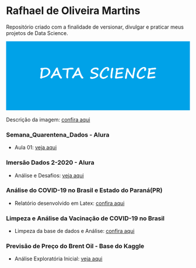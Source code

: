 # Rafhael de Oliveira Martins
Repositório criado com a finalidade de versionar, divulgar e praticar meus projetos de Data Science.

![](https://github.com/rafhaelom/DataScience/blob/master/data_science.png)

Descrição da imagem: [confira aqui](https://github.com/rafhaelom/DataScience/blob/master/descricao_imagem_data_science.txt)


### Semana_Quarentena_Dados - Alura
* Aula 01: [veja aqui](https://github.com/rafhaelom/DataScience/blob/master/QuarentenaDados2020/Aula_01_quarentena_dados.ipynb)

### Imersão Dados 2-2020 - Alura
* Análise e Desafios: [veja aqui](https://github.com/rafhaelom/DataScience/tree/master/ImersaoDados2-2020)

### Análise do COVID-19 no Brasil e Estado do Paraná(PR)
* Relatório desenvolvido em Latex: [confira aqui](https://github.com/rafhaelom/DataScience/blob/master/ProjetosFaculdade/Covid19_Brasil_PR/Laboratorio%2004.pdf)

### Limpeza e Análise da Vacinação de COVID-19 no Brasil
* Limpeza da base de dados e Análise: [confira aqui](https://github.com/rafhaelom/DataScience/blob/master/ProjetosFaculdade/Covid_19_Brasil/LimpezaDeDados_rafhael_martins.ipynb)

### Previsão de Preço do Brent Oil - Base do Kaggle
* Análise Exploratória Inicial: [veja aqui](https://github.com/rafhaelom/DataScience/blob/master/Kaggle/previsaobrentoil.py)

